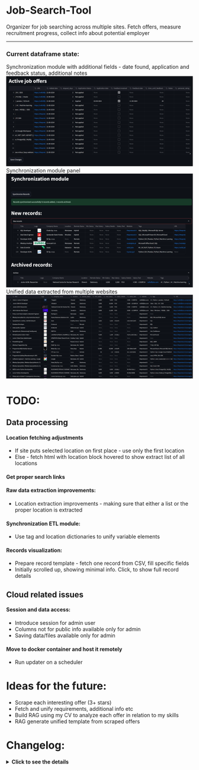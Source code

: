 # Job-Search-Tool
Organizer for job searching across multiple sites. Fetch offers, measure recruitment progress, collect info about potential employer

---
### Current dataframe state:

Synchronization module with additional fields - date found, application and feedback status, additional notes
![Synced records](screenshots/synced_records.png)
Synchronization module panel
![Synced records](screenshots/sync_module.png)
Unified data extracted from multiple websites
![Raw Scraped Screenshot](screenshots/raw_scraped.png)

# TODO:
## Data processing
#### Location fetching adjustments
- If site puts selected location on first place - use only the first location
- Else - fetch html with location block hovered to show extract list of all locations

#### Get proper search links
#### Raw data extraction improvements:
- Location extraction improvements - making sure that either a list or the proper location is extracted
#### Synchronization ETL module:
- Use tag and location dictionaries to unify variable elements
#### Records visualization:
- Prepare record template - fetch one record from CSV, fill specific fields
- Initially scrolled up, showing minimal info. Click, to show full record details

## Cloud related issues
#### Session and data access:
- Introduce session for admin user
- Columns not for public info available only for admin
- Saving data/files available only for admin
#### Move to docker container and host it remotely
- Run updater on a scheduler


# Ideas for the future:
- Scrape each interesting offer (3+ stars)
- Fetch and unify requirements, additional info etc
- Build RAG using my CV to analyze each offer in relation to my skills
- RAG generate unified template from scraped offers

# Changelog:
<details>
<summary><strong>Click to see the details</strong></summary>

#### 25.09.2024
- Refactoring
- Minor tweaks and bugfixes
- Synchronization tab shows only changed records
#### 20.09.2024
- Synchronization module improvements
- Forcing file structure for synchronization
#### 19.09.2024
- Working sync module with archive
#### 16.09.2024
- Improvement in extracting job location. Added separate field for remote job status
- Properly extracting salary details (currency etc) 
- Fixed logo extraction from Nofluffjobs
- Storing job tags as a string
#### 14.09.2024
- Introduced Streamlit
#### 11.09.2024
- Integrated JustJoinIT.pl site
- Integrated Solid.jobs site
- Integrated it.pracuj.pl site
#### 10.09.2024
- Integrated Rocketjobs.pl site
- Integrated Bulldogjob.pl site
- Minor improvements to handling data extraction
#### 09.09.2024
- Massively reduced update time complexity by reusing one webdriver
#### 06.09.2024
- Moved data extraction to containers:
Instead of only pointing containers, functions now handle data extraction. This greatly improves scaleability for the project
- Big improvements to code clarity
- Solved *theprotocol* fetching inconsistencies by setting fixed chromedriver window size (not displayed anyway)
The point of failure was rendering site in mobile version by default
#### 05.09.2024
- Now salary extraction properly handles various notations
#### 04.09.2024
- Moved to *Selenium* scraping. This provides better results than requests.
- Introduced file handling. Now data is extracted from saved files, resulting in improved performance. Update function scrapes search links to their respective file.
- Search links are now stored in a dictionary with this structure: {website_tag1-tag2-tag3 : link} This enables using multiple links from same website.
#### 03.09.2024
- Temporarily dropped Streamlit and Selenium to work on basics.
#### 27.08.2024
- Moved to Streamlit
- Added function to turn records into dataframe
#### 26.08.2024
- Introduced JobRecord class to handle HTML records

</details>